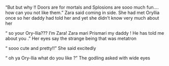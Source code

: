 “But but why !! Doors are for mortals and Splosions  are sooo much fun.... how can you not like them.” Zara said coming in side. She had met Oryllia once so her daddy had told her and yet she didn’t know very much about her 

“ so your Ory-llia??? I’m Zara! Zara mari Prismari my daddy ! He has told me about you .” Her eyes say the strange being that was metatron 

“ sooo cute and pretty!!” She said excitedly 

“ oh ya Ory-llia  what do you like ?” The godling asked with wide eyes